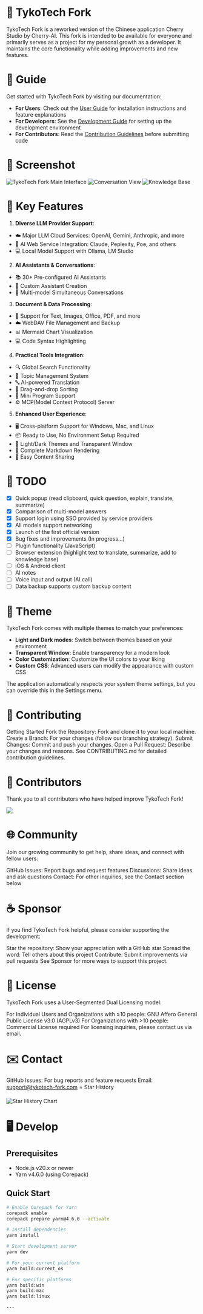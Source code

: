 # 🍒 TykoTech Fork

TykoTech Fork is a reworked version of the Chinese application Cherry Studio by
Cherry-AI. This fork is intended to be available for everyone and primarily
serves as a project for my personal growth as a developer. It maintains the core
functionality while adding improvements and new features.

# 📖 Guide

Get started with TykoTech Fork by visiting our documentation:

- **For Users**: Check out the [User Guide](docs/README.md) for installation
  instructions and feature explanations
- **For Developers**: See the [Development Guide](docs/dev.md) for setting up
  the development environment
- **For Contributors**: Read the [Contribution Guidelines](CONTRIBUTING.md)
  before submitting code

# 🌠 Screenshot

![TykoTech Fork Main Interface](https://github.com/user-attachments/assets/082efa42-c4df-4863-a9cb-80435cecce0f)
![Conversation View](https://github.com/user-attachments/assets/f8411a65-c51f-47d3-9273-62ae384cc6f1)
![Knowledge Base](https://github.com/user-attachments/assets/0d235b3e-65ae-45ab-987f-8dbe003c52be)

# 🌟 Key Features

1. **Diverse LLM Provider Support**:

- ☁️ Major LLM Cloud Services: OpenAI, Gemini, Anthropic, and more
- 🔗 AI Web Service Integration: Claude, Peplexity, Poe, and others
- 💻 Local Model Support with Ollama, LM Studio

2. **AI Assistants & Conversations**:

- 📚 30+ Pre-configured AI Assistants
- 🤖 Custom Assistant Creation
- 💬 Multi-model Simultaneous Conversations

3. **Document & Data Processing**:

- 📄 Support for Text, Images, Office, PDF, and more
- ☁️ WebDAV File Management and Backup
- 📊 Mermaid Chart Visualization
- 💻 Code Syntax Highlighting

4. **Practical Tools Integration**:

- 🔍 Global Search Functionality
- 📝 Topic Management System
- 🔤 AI-powered Translation
- 🎯 Drag-and-drop Sorting
- 🔌 Mini Program Support
- ⚙️ MCP(Model Context Protocol) Server

5. **Enhanced User Experience**:

- 🖥️ Cross-platform Support for Windows, Mac, and Linux
- 📦 Ready to Use, No Environment Setup Required
- 🎨 Light/Dark Themes and Transparent Window
- 📝 Complete Markdown Rendering
- 🤲 Easy Content Sharing

# 📝 TODO

- [x] Quick popup (read clipboard, quick question, explain, translate,
      summarize)
- [x] Comparison of multi-model answers
- [x] Support login using SSO provided by service providers
- [x] All models support networking
- [x] Launch of the first official version
- [x] Bug fixes and improvements (In progress...)
- [ ] Plugin functionality (JavaScript)
- [ ] Browser extension (highlight text to translate, summarize, add to
      knowledge base)
- [ ] iOS & Android client
- [ ] AI notes
- [ ] Voice input and output (AI call)
- [ ] Data backup supports custom backup content

# 🌈 Theme

TykoTech Fork comes with multiple themes to match your preferences:

- **Light and Dark modes**: Switch between themes based on your environment
- **Transparent Window**: Enable transparency for a modern look
- **Color Customization**: Customize the UI colors to your liking
- **Custom CSS**: Advanced users can modify the appearance with custom CSS

The application automatically respects your system theme settings, but you can
override this in the Settings menu.

# 🤝 Contributing

Getting Started Fork the Repository: Fork and clone it to your local machine.
Create a Branch: For your changes (follow our branching strategy). Submit
Changes: Commit and push your changes. Open a Pull Request: Describe your
changes and reasons. See CONTRIBUTING.md for detailed contribution guidelines.

# 🚀 Contributors

Thank you to all contributors who have helped improve TykoTech Fork!

<a href="https://github.com/TykoTech/TykoTech-Fork/graphs/contributors">
<img src="https://contrib.rocks/image?repo=TykoTech/TykoTech-Fork" /> </a>

# 🌐 Community

Join our growing community to get help, share ideas, and connect with fellow
users:

GitHub Issues: Report bugs and request features Discussions: Share ideas and ask
questions Contact: For other inquiries, see the Contact section below

# ☕ Sponsor

If you find TykoTech Fork helpful, please consider supporting the development:

Star the repository: Show your appreciation with a GitHub star Spread the word:
Tell others about this project Contribute: Submit improvements via pull requests
See Sponsor for more ways to support this project.

# 📃 License

TykoTech Fork uses a User-Segmented Dual Licensing model:

For Individual Users and Organizations with ≤10 people: GNU Affero General
Public License v3.0 (AGPLv3) For Organizations with >10 people: Commercial
License required For licensing inquiries, please contact us via email.

# ✉️ Contact

GitHub Issues: For bug reports and feature requests Email:
support@tykotech-fork.com ⭐️ Star History

<img alt="Star History Chart" src="https://api.star-history.com/svg?repos=TykoTech/TykoTech-Fork&amp;type=Timeline">

# 🖥️ Develop

## Prerequisites

- Node.js v20.x or newer
- Yarn v4.6.0 (using Corepack)

## Quick Start

```bash
# Enable Corepack for Yarn
corepack enable
corepack prepare yarn@4.6.0 --activate

# Install dependencies
yarn install

# Start development server
yarn dev

# For your current platform
yarn build:current_os

# For specific platforms
yarn build:win
yarn build:mac
yarn build:linux

---
```
